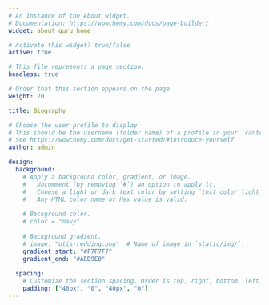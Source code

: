```yaml
---
# An instance of the About widget.
# Documentation: https://wowchemy.com/docs/page-builder/
widget: about_guru_home

# Activate this widget? true/false
active: true

# This file represents a page section.
headless: true

# Order that this section appears on the page.
weight: 20

title: Biography

# Choose the user profile to display
# This should be the username (folder name) of a profile in your `content/authors/` folder.
# See https://wowchemy.com/docs/get-started/#introduce-yourself
author: admin

design:
  background:
    # Apply a background color, gradient, or image.
    #   Uncomment (by removing `#`) an option to apply it.
    #   Choose a light or dark text color by setting `text_color_light`.
    #   Any HTML color name or Hex value is valid.
  
    # Background color.
    # color = "navy"
    
    # Background gradient. 
    # image: "otis-redding.png"  # Name of image in `static/img/`.
    gradient_start: "#F7F7F7"
    gradient_end: "#AED9E0"
    
  spacing:
    # Customize the section spacing. Order is top, right, bottom, left.
    padding: ["40px", "0", "40px", "0"]
---
```

